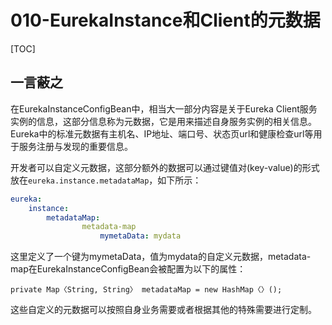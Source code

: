 # 010-EurekaInstance和Client的元数据

[TOC]

## 一言蔽之

在EurekaInstanceConfigBean中，相当大一部分内容是关于Eureka Client服务实例的信息，这部分信息称为元数据，它是用来描述自身服务实例的相关信息。Eureka中的标准元数据有主机名、IP地址、端口号、状态页url和健康检查url等用于服务注册与发现的重要信息。

开发者可以自定义元数据，这部分额外的数据可以通过键值对(key-value)的形式放在`eureka.instance.metadataMap`，如下所示：

```yaml
eureka:
    instance:
        metadataMap:
                metadata-map
                    mymetaData: mydata
```



这里定义了一个键为mymetaData，值为mydata的自定义元数据，metadata-map在EurekaInstanceConfigBean会被配置为以下的属性：

```
private Map〈String, String〉 metadataMap = new HashMap〈〉();
```



这些自定义的元数据可以按照自身业务需要或者根据其他的特殊需要进行定制。